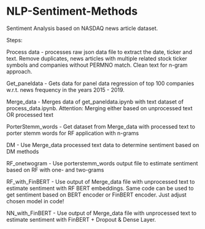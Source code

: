 # NLP-Sentiment-Methods

Sentiment Analysis based on NASDAQ news article dataset.

Steps:

Process data - processes raw json data file to extract the date, ticker and text. Remove duplicates, news articles with multiple related stock ticker symbols and companies without PERMNO match. Clean text for n-gram approach. 

Get_paneldata - Gets data for panel data regression of top 100 companies w.r.t. news frequency in the years 2015 - 2019. 

Merge_data - Merges data of get_paneldata.ipynb with text dataset of process_data.ipynb. Attention: Merging either based on unprocessed text OR processed text

PorterStemm_words - Get dataset from Merge_data with processed text to porter stemm words for RF application with n-grams

DM - Use Merge_data processed text data to determine sentiment based on DM methods

RF_onetwogram - Use porterstemm_words output file to estimate sentiment based on RF with one- and two-grams

RF_with_FinBERT - Use output of Merge_data file with unprocessed text to estimate sentiment with RF BERT embeddings. Same code can be used to get sentiment based on BERT encoder or FinBERT encoder. Just adjust chosen model in code!

NN_with_FinBERT - Use output of Merge_data file with unprocessed text to estimate sentiment with FinBERT + Dropout & Dense Layer.

